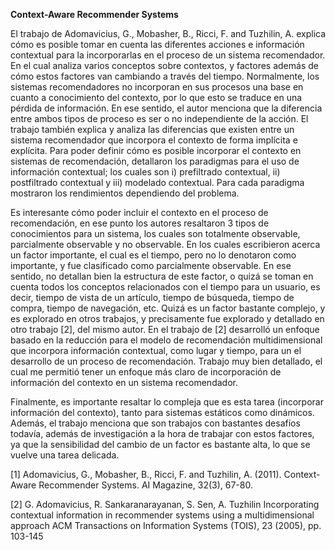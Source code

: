 **Context-Aware Recommender Systems**


El trabajo de Adomavicius, G., Mobasher, B., Ricci, F. and Tuzhilin, A.  explica cómo es posible tomar en cuenta las diferentes acciones e información contextual para la incorporarlas en el proceso de un sistema recomendador. En el cual analiza varios  conceptos sobre contextos, y factores además de cómo estos factores van cambiando a través del tiempo. Normalmente, los sistemas recomendadores no incorporan en sus procesos una base en cuanto a  conocimiento del contexto, por lo que esto se traduce en una pérdida de información. En ese sentido, el autor menciona que la diferencia entre ambos tipos de proceso es ser o no independiente de la acción. El trabajo también explica y analiza las diferencias que existen entre un sistema recomendador que incorpora el contexto de forma implícita e explícita. Para poder definir cómo es posible incorporar el contexto en sistemas de recomendación, detallaron los paradigmas para el uso de información contextual; los cuales son i) prefiltrado contextual, ii) postfiltrado contextual y iii) modelado contextual. Para cada paradigma mostraron los rendimientos dependiendo del problema. 


Es interesante cómo poder incluir el contexto en el proceso de recomendación, en ese punto los autores resaltaron 3 tipos de conocimientos para un sistema, los cuales son totalmente observable, parcialmente observable y no observable. En los cuales escribieron acerca un factor importante, el cual es el tiempo, pero no lo denotaron como importante, y fue clasificado como parcialmente observable. En ese sentido, no detallan bien la estructura de este factor, o quizá se toman en cuenta todos los conceptos relacionados con el tiempo para un usuario, es decir, tiempo de vista de un artículo, tiempo de búsqueda, tiempo de compra, tiempo de navegación, etc. Quizá es un factor bastante complejo, y es explorado en otros trabajos, y precisamente fue explorado y detallado en otro trabajo [2], del mismo autor. En el trabajo de [2]  desarrolló un enfoque basado en la reducción para el modelo de recomendación multidimensional que incorpora información contextual, como lugar y tiempo, para un el desarrollo de un proceso de recomendación. Trabajo muy bien detallado, el cual me permitió tener un enfoque más claro de incorporación de información del contexto en un sistema recomendador.  

Finalmente, es importante resaltar lo compleja que es esta tarea (incorporar información del contexto), tanto para sistemas estáticos como dinámicos. Además, el trabajo menciona que son trabajos con bastantes desafíos todavía, además de investigación a la hora de trabajar con estos factores, ya que la sensibilidad del cambio de un factor es bastante alta, lo que se vuelve una tarea delicada. 


[1] Adomavicius, G., Mobasher, B., Ricci, F. and Tuzhilin, A. (2011). Context-Aware Recommender Systems. AI Magazine, 32(3), 67-80.


[2] G. Adomavicius, R. Sankaranarayanan, S. Sen, A. Tuzhilin
Incorporating contextual information in recommender systems using a multidimensional approach ACM Transactions on Information Systems (TOIS), 23 (2005), pp. 103-145
